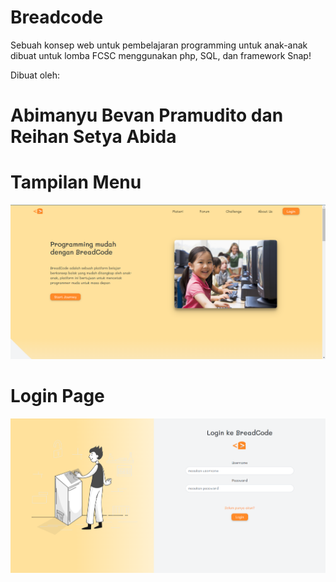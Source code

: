 # Breadcode
Sebuah konsep web untuk pembelajaran programming untuk anak-anak dibuat untuk lomba FCSC menggunakan php, SQL, dan framework Snap!

Dibuat oleh:
# Abimanyu Bevan Pramudito dan Reihan Setya Abida

# Tampilan Menu
![image](https://github.com/AbimanyuBP/Breadcode/blob/main/picture/Screenshot%20(255).png)

# Login Page
![image](https://github.com/AbimanyuBP/Breadcode/blob/main/picture/Screenshot%20(264).png)
